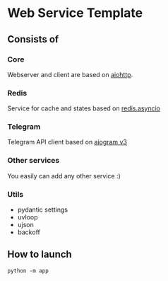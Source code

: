 # Web Service Template

## Consists of

### Core

Webserver and client are based on [aiohttp](https://github.com/aio-libs/aiohttp).

### Redis

Service for cache and states based on [redis.asyncio](https://github.com/redis/redis-py)

### Telegram

Telegram API client based on [aiogram v3](https://github.com/aiogram/aiogram/tree/dev-3.x)

### Other services

You easily can add any other service :)

### Utils

- pydantic settings
- uvloop
- ujson
- backoff

## How to launch

```
python -m app
```
